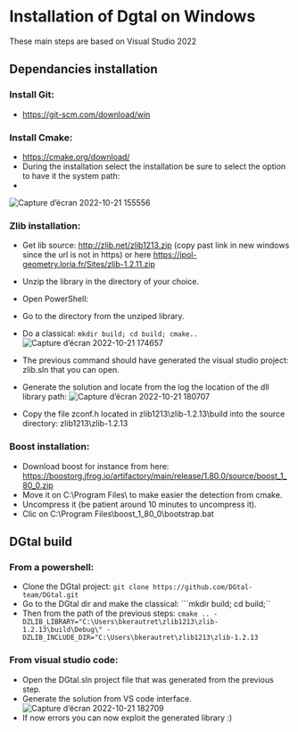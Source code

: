 # Installation of Dgtal on Windows
These main steps are based on Visual Studio 2022

## Dependancies installation

### Install Git:
  - https://git-scm.com/download/win
  
### Install Cmake:
  - https://cmake.org/download/
  - During the installation select the installation be sure to select the option to have it the system path:
  - 
![Capture d’écran 2022-10-21 155556](https://user-images.githubusercontent.com/772865/197239144-99bbe38d-8648-41b1-81be-e6c5387b65ee.png)

### Zlib installation:
  -  Get lib source: http://zlib.net/zlib1213.zip (copy past link in new windows since the url is not in https) or here https://ipol-geometry.loria.fr/Sites/zlib-1.2.11.zip
  -  Unzip the library in the directory of your choice.
  -  Open PowerShell:
  -  Go to the directory from the unziped library.
  -  Do a classical: 
    ``mkdir build; cd build; cmake..``
   ![Capture d’écran 2022-10-21 174657](https://user-images.githubusercontent.com/772865/197238765-2315e467-0c02-4a0e-941b-899e5c5b6c95.png)
  
  - The previous command should have generated the visual studio project: zlib.sln that you can open.
  - Generate the solution and locate from the log the location of the dll library path: 
![Capture d’écran 2022-10-21 180707](https://user-images.githubusercontent.com/772865/197240541-25a4bf0a-288a-4051-95cb-5e581adf2caf.png)


  - Copy the file zconf.h located in zlib1213\zlib-1.2.13\build into the source directory: zlib1213\zlib-1.2.13 

### Boost installation:
  - Download boost for instance from here: https://boostorg.jfrog.io/artifactory/main/release/1.80.0/source/boost_1_80_0.zip
  - Move it on C:\Program Files\ to make easier the detection from cmake.
  - Uncompress it (be patient around 10 minutes to uncompress it).
  - Clic on C:\Program Files\boost_1_80_0\bootstrap.bat
  
## DGtal build

### From a powershell:
  - Clone the DGtal project:
     ``git clone https://github.com/DGtal-team/DGtal.git``
  - Go to the DGtal dir and make the classical: ```mkdir build; cd build;``
  - Then from the path of the previous steps:
   ``cmake .. -DZLIB_LIBRARY="C:\Users\bkerautret\zlib1213\zlib-1.2.13\build\Debug\" -DZLIB_INCLUDE_DIR="C:\Users\bkerautret\zlib1213\zlib-1.2.13``   

### From visual studio code:
   - Open the DGtal.sln project file that was generated from the previous step.
   - Generate the solution from VS code interface.
   ![Capture d’écran 2022-10-21 182709](https://user-images.githubusercontent.com/772865/197244027-9cc913d2-d492-435c-bc95-e9734e21a321.png)
   - If now errors you can now exploit the generated library :)
